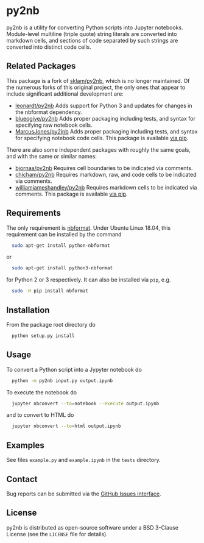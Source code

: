 # py2nb

py2nb is a utility for converting Python scripts into Jupyter notebooks.
Module-level multiline (triple quote) string literals are converted
into markdown cells, and sections of code separated by such strings are
converted into distinct code cells.


## Related Packages

This package is a fork of
[sklam/py2nb](https://github.com/sklam/py2nb), which is no longer
maintained. Of the numerous forks of this original project, the only
ones that appear to include significant additional development are:
* [leonardt/py2nb](https://github.com/leonardt/py2nb)   Adds support for Python 3 and updates for changes in the nbformat dependency.
* [blueogive/py2nb](https://github.com/blueogive/py2nb)   Adds proper packaging including tests, and syntax for specifying raw notebook cells.
* [MarcusJones/py2jnb](https://github.com/MarcusJones/py2jnb)   Adds proper packaging including tests, and syntax for specifying notebook code cells. This package is available [via pip](https://pypi.org/project/py2jnb/).

There are also some independent packages with roughly the same
goals, and with the same or similar names:
* [bjornaa/py2nb](https://github.com/bjornaa/py2nb)   Requires cell boundaries to be indicated via comments.
* [chicham/py2nb](https://github.com/chicham/py2nb)   Requires markdown, raw, and code cells to be indicated via comments.
* [williamjameshandley/py2nb](https://github.com/williamjameshandley/py2nb)   Requires markdown cells to be indicated via comments. This package is available [via pip](https://pypi.org/project/py2nb/).


## Requirements

The only requirement is [nbformat](https://github.com/jupyter/nbformat).
Under Ubuntu Linux 18.04, this requirement can be installed by the command
```bash
  sudo apt-get install python-nbformat
```
or
```bash
  sudo apt-get install python3-nbformat
```
for Python 2 or 3 respectively. It can also be installed via `pip`, e.g.
```bash
  sudo -H pip install nbformat
```


## Installation

From the package root directory do
```bash
  python setup.py install
```

## Usage

To convert a Python script into a Jypyter notebook do
```bash
  python -m py2nb input.py output.ipynb
```

To execute the notebook do
```bash
  jupyter nbconvert --to=notebook --execute output.ipynb
```
and to convert to HTML do
```bash
  jupyter nbconvert --to=html output.ipynb
```


## Examples

See files `example.py` and `example.ipynb` in the `tests` directory.


## Contact

Bug reports can be submitted via the [GitHub Issues interface](https://github.com/bwohlberg/py2nb/issues).


## License

py2nb is distributed as open-source software under a BSD 3-Clause License (see the ``LICENSE`` file for details).
